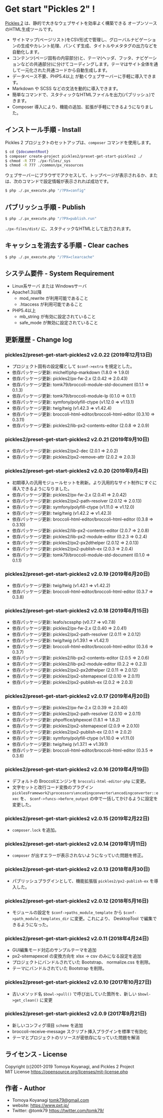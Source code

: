 Get start "Pickles 2" !
=========

[Pickles 2](https://pickles2.pxt.jp/) は、静的で大きなウェブサイトを効率よく構築できる オープンソースのHTML生成ツールです。

- サイトマップ(ページリスト)をCSV形式で管理し、グローバルナビゲーションの生成やカレント処理、パンくず生成、タイトルやメタタグの出力などを自動化します。
- コンテンツ(ページ固有の内容部分)と、テーマ(ヘッダ、フッタ、ナビゲーションなどの共通部分)に分けてコーディングします。テーマはサイト全体を通して一元化された共通コードから自動生成します。
- データベース不要、PHP5.4以上 が動くウェブサーバーに手軽に導入できます。
- Markdown や SCSS などの文法を動的に導入できます。
- 簡単なコマンドで、スタティックなHTMLファイルを出力(パブリッシュ)できます。
- Composer 導入により、機能の追加、拡張が手軽にできるようになりました。


## インストール手順 - Install

Pickles 2 プロジェクトのセットアップは、`composer` コマンドを使用します。

```bash
$ cd {$documentRoot}
$ composer create-project pickles2/preset-get-start-pickles2 ./
$ chmod -R 777 ./px-files/_sys
$ chmod -R 777 ./common/px_resources
```

ウェブサーバーにブラウザでアクセスして、トップページが表示されるか、または、次のコマンドで設定情報が表示されれば成功です。

```bash
$ php ./.px_execute.php "/?PX=config"
```

## パブリッシュ手順 - Publish

```bash
$ php ./.px_execute.php "/?PX=publish.run"
```

`./px-files/dist/` に、スタティックなHTMLとして出力されます。


## キャッシュを消去する手順 - Clear caches

```bash
$ php ./.px_execute.php "/?PX=clearcache"
```

## システム要件 - System Requirement

- Linux系サーバ または Windowsサーバ
- Apache1.3以降
  - mod_rewrite が利用可能であること
  - .htaccess が利用可能であること
- PHP5.4以上
  - mb_string が有効に設定されていること
  - safe_mode が無効に設定されていること



## 更新履歴 - Change log

### pickles2/preset-get-start-pickles2 v2.0.22 (2019年12月13日)

- プロジェクト固有の設定欄として `$conf->extra` を規定とした。
- 依存パッケージ更新: michelf/php-markdown (1.8.0 => 1.9.0)
- 依存パッケージ更新: pickles2/px-fw-2.x (2.0.42 => 2.0.43)
- 依存パッケージ更新: tomk79/broccoli-module-std-document (0.1.1 => 0.1.3)
- 依存パッケージ更新: tomk79/broccoli-module-lp (0.1.0 => 0.1.1)
- 依存パッケージ更新: symfony/polyfill-ctype (v1.12.0 => v1.13.1)
- 依存パッケージ更新: twig/twig (v1.42.3 => v1.42.4)
- 依存パッケージ更新: broccoli-html-editor/broccoli-html-editor (0.3.10 => 0.3.11)
- 依存パッケージ更新: pickles2/lib-px2-contents-editor (2.0.8 => 2.0.9)

### pickles2/preset-get-start-pickles2 v2.0.21 (2019年9月10日)

- 依存パッケージ更新: pickles2/px2-dec (2.0.1 => 2.0.2)
- 依存パッケージ更新: pickles2/px2-remove-attr (2.0.2 => 2.0.3)

### pickles2/preset-get-start-pickles2 v2.0.20 (2019年9月4日)

- 初期導入の汎用モジュールセットを刷新。より汎用的なサイト制作にすぐに導入できるようになりました。
- 依存パッケージ更新: pickles2/px-fw-2.x (2.0.41 => 2.0.42)
- 依存パッケージ更新: pickles2/px2-path-resolver (2.0.12 => 2.0.13)
- 依存パッケージ更新: symfony/polyfill-ctype (v1.11.0 => v1.12.0)
- 依存パッケージ更新: twig/twig (v1.42.2 => v1.42.3)
- 依存パッケージ更新: broccoli-html-editor/broccoli-html-editor (0.3.8 => 0.3.10)
- 依存パッケージ更新: pickles2/lib-px2-contents-editor (2.0.7 => 2.0.8)
- 依存パッケージ更新: pickles2/lib-px2-module-editor (0.2.3 => 0.2.4)
- 依存パッケージ更新: pickles2/px2-px2dthelper (2.0.12 => 2.0.13)
- 依存パッケージ更新: pickles2/px2-publish-ex (2.0.3 => 2.0.4)
- 依存パッケージ更新: tomk79/broccoli-module-std-document (0.1.0 => 0.1.1)


### pickles2/preset-get-start-pickles2 v2.0.19 (2019年6月20日)

- 依存パッケージ更新: twig/twig (v1.42.1 => v1.42.2)
- 依存パッケージ更新: broccoli-html-editor/broccoli-html-editor (0.3.7 => 0.3.8)

### pickles2/preset-get-start-pickles2 v2.0.18 (2019年6月15日)

- 依存パッケージ更新: leafo/scssphp (v0.7.7 => v0.7.8)
- 依存パッケージ更新: pickles2/px-fw-2.x (2.0.40 => 2.0.41)
- 依存パッケージ更新: pickles2/px2-path-resolver (2.0.11 => 2.0.12)
- 依存パッケージ更新: twig/twig (v1.39.1 => v1.42.1)
- 依存パッケージ更新: broccoli-html-editor/broccoli-html-editor (0.3.6 => 0.3.7)
- 依存パッケージ更新: pickles2/lib-px2-contents-editor (2.0.5 => 2.0.6)
- 依存パッケージ更新: pickles2/lib-px2-module-editor (0.2.2 => 0.2.3)
- 依存パッケージ更新: pickles2/px2-px2dthelper (2.0.11 => 2.0.12)
- 依存パッケージ更新: pickles2/px2-sitemapexcel (2.0.10 => 2.0.11)
- 依存パッケージ更新: pickles2/px2-publish-ex (2.0.2 => 2.0.3)

### pickles2/preset-get-start-pickles2 v2.0.17 (2019年4月20日)

- 依存パッケージ更新: pickles2/px-fw-2.x (2.0.39 => 2.0.40)
- 依存パッケージ更新: pickles2/px2-path-resolver (2.0.10 => 2.0.11)
- 依存パッケージ更新: phpoffice/phpexcel (1.8.1 => 1.8.2)
- 依存パッケージ更新: pickles2/px2-sitemapexcel (2.0.9 => 2.0.10)
- 依存パッケージ更新: pickles2/px2-publish-ex (2.0.1 => 2.0.2)
- 依存パッケージ更新: symfony/polyfill-ctype (v1.10.0 => v1.11.0)
- 依存パッケージ更新: twig/twig (v1.37.1 => v1.39.1)
- 依存パッケージ更新: broccoli-html-editor/broccoli-html-editor (0.3.5 => 0.3.6)

### pickles2/preset-get-start-pickles2 v2.0.16 (2019年4月19日)

- デフォルトの Broccoliエンジンを `broccoli-html-editor-php` に変更。
- 文字セットと改行コード変換のプラグイン `picklesFramework2\processors\encodingconverter\encodingconverter::exec` を、 `$conf->funcs->before_output` の中で一括してかけるように設定を変更した。

### pickles2/preset-get-start-pickles2 v2.0.15 (2019年2月22日)

- `composer.lock` を追加。

### pickles2/preset-get-start-pickles2 v2.0.14 (2019年1月11日)

- `composer` が出すエラーが表示されないようになっていた問題を修正。

### pickles2/preset-get-start-pickles2 v2.0.13 (2018年8月30日)

- パブリッシュプラグインとして、機能拡張版 `pickles2/px2-publish-ex` を導入した。

### pickles2/preset-get-start-pickles2 v2.0.12 (2018年5月16日)

- モジュールの設定を `$conf->paths_module_template` から `$conf->path_module_templates_dir` に変更。これにより、 DesktopTool で編集できるようになった。

### pickles2/preset-get-start-pickles2 v2.0.11 (2018年4月24日)

- GUI編集モード対応のサンプルテーマを追加
- px2-sitemapexcel の変換方向を xlsx -> csv のみになる設定を追加
- プロジェクトにバンドルされていた Bootstrap、 normalize.css を削除。
- テーマにバンドルされていた Bootstrap を削除。

### pickles2/preset-get-start-pickles2 v2.0.10 (2017年10月27日)

- 古いメソッド名 `$bowl->pull()` で呼び出していた箇所を、新しい `$bowl->get_clean()` に変更

### pickles2/preset-get-start-pickles2 v2.0.9 (2017年9月21日)

- 新しいコンフィグ項目 `scheme` を追加
- broccoli-receive-message スクリプト挿入プラグインを標準で有効化
- テーマとプロジェクトのリソースが密依存になっていた問題を解消


## ライセンス - License

Copyright (c)2001-2019 Tomoya Koyanagi, and Pickles 2 Project<br />
MIT License https://opensource.org/licenses/mit-license.php


## 作者 - Author

- Tomoya Koyanagi <tomk79@gmail.com>
- website: <https://www.pxt.jp/>
- Twitter: @tomk79 <https://twitter.com/tomk79/>
